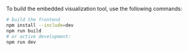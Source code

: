 To build the embedded visualization tool, use the following commands:

```sh
# build the frontend
npm install --include=dev
npm run build
# or active development:
npm run dev
```
